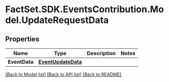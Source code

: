 # FactSet.SDK.EventsContribution.Model.UpdateRequestData

## Properties

Name | Type | Description | Notes
------------ | ------------- | ------------- | -------------
**EventData** | [**EventUpdateData**](EventUpdateData.md) |  | 

[[Back to Model list]](../README.md#documentation-for-models) [[Back to API list]](../README.md#documentation-for-api-endpoints) [[Back to README]](../README.md)


